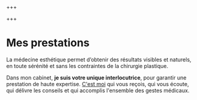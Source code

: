+++

+++

# Mes prestations

La médecine esthétique permet d’obtenir des résultats visibles et naturels, en toute sérénité et sans les contraintes de la chirurgie plastique.

Dans mon cabinet, **je suis votre unique interlocutrice**, pour garantir une prestation de haute expertise. [C'est moi](/dre-dorota-teterycz/ "Portrait de Dorota Teterycz") qui vous reçois, qui vous écoute, qui délivre les conseils et qui accomplis l'ensemble des gestes médicaux.